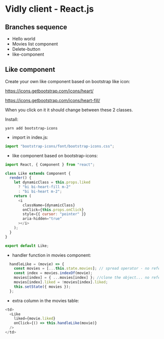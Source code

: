 # Vidly client - React.js

## Branches sequence
- Hello world
- Movies list component
- Delete-button
- like-component

## Like component

Create your own like component based on bootstrap like icon:

https://icons.getbootstrap.com/icons/heart/

https://icons.getbootstrap.com/icons/heart-fill/

When you click on it it should change between these 2 classes.

Install:
```
yarn add bootstrap-icons
```

- import in index.js:
```javascript
import "bootstrap-icons/font/bootstrap-icons.css";
```

- like component based on bootstrap-icons:
```javascript
import React, { Component } from "react";

class Like extends Component {
  render() {
    let dynamicClass = this.props.liked
      ? "bi bi-heart-fill m-2"
      : "bi bi-heart m-2";
    return (
      <i
        className={dynamicClass}
        onClick={this.props.onClick}
        style={{ cursor: "pointer" }}
        aria-hidden="true"
      ></i>
    );
  }
}

export default Like;
```
- handler function in movies component:
```javascript
  handleLike = (movie) => {
    const movies = [...this.state.movies]; // spread operator - no reference
    const index = movies.indexOf(movie);
    movies[index] = { ...movies[index] }; //clone the object... no reference
    movies[index].liked = !movies[index].liked;
    this.setState({ movies });
  };
```

- extra column in the movies table:
```javascript
<td>
  <Like
    liked={movie.liked}
    onClick={() => this.handleLike(movie)}
  />
</td>
```